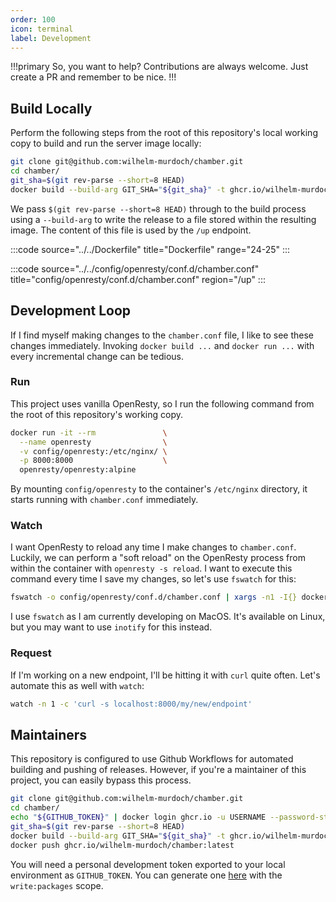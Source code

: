 ```yaml
---
order: 100
icon: terminal  
label: Development
---
```


!!!primary So, you want to help?
Contributions are always welcome. Just create a PR and remember to be nice.
!!!

## Build Locally

Perform the following steps from the root of this repository's local working copy to build and run the server image locally:

```bash # 
git clone git@github.com:wilhelm-murdoch/chamber.git
cd chamber/
git_sha=$(git rev-parse --short=8 HEAD)
docker build --build-arg GIT_SHA="${git_sha}" -t ghcr.io/wilhelm-murdoch/chamber:latest . 
```

We pass `$(git rev-parse --short=8 HEAD)` through to the build process using a `--build-arg` to write the release to a file stored within the resulting image. The content of this file is used by the `/up` endpoint.

:::code source="../../Dockerfile" title="Dockerfile" range="24-25" :::

:::code source="../../config/openresty/conf.d/chamber.conf" title="config/openresty/conf.d/chamber.conf" region="/up" :::

## Development Loop

If I find myself making changes to the `chamber.conf` file, I like to see these changes immediately. Invoking `docker build ...` and `docker run ...` with every incremental change can be tedious.

### Run

This project uses vanilla OpenResty, so I run the following command from the root of this repository's working copy.

```bash # Running the OpenResty container.
docker run -it --rm               \
  --name openresty                \
  -v config/openresty:/etc/nginx/ \
  -p 8000:8000                    \
  openresty/openresty:alpine
```

By mounting `config/openresty` to the container's `/etc/nginx` directory, it starts running with `chamber.conf` immediately.

### Watch

I want OpenResty to reload any time I make changes to `chamber.conf`. Luckily, we can perform a "soft reload" on the OpenResty process from within the container with `openresty -s reload`. I want to execute this command every time I save my changes, so let's use `fswatch` for this:

```bash #
fswatch -o config/openresty/conf.d/chamber.conf | xargs -n1 -I{} docker exec openresty openresty -s reload
```

I use `fswatch` as I am currently developing on MacOS. It's available on Linux, but you may want to use `inotify` for this instead.

### Request

If I'm working on a new endpoint, I'll be hitting it with `curl` quite often. Let's automate this as well with `watch`:

```bash #
watch -n 1 -c 'curl -s localhost:8000/my/new/endpoint'
```

## Maintainers

This repository is configured to use Github Workflows for automated building and pushing of releases. However, if you're a maintainer of this project, you can easily bypass this process.

```bash # 
git clone git@github.com:wilhelm-murdoch/chamber.git
cd chamber/
echo "${GITHUB_TOKEN}" | docker login ghcr.io -u USERNAME --password-stdin
git_sha=$(git rev-parse --short=8 HEAD)
docker build --build-arg GIT_SHA="${git_sha}" -t ghcr.io/wilhelm-murdoch/chamber:latest . 
docker push ghcr.io/wilhelm-murdoch/chamber:latest
```

You will need a personal development token exported to your local environment as `GITHUB_TOKEN`. You can generate one [here](https://github.com/settings/tokens) with the `write:packages` scope.
